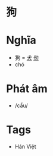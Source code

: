 # 狗

# Nghĩa
* 狗 = [犬](犬.md) [句](句.md)
* chó

# Phát âm
* /cẩu/

# Tags
* Hán Việt

<script>window.HANZI_FIELD='狗';</script>
